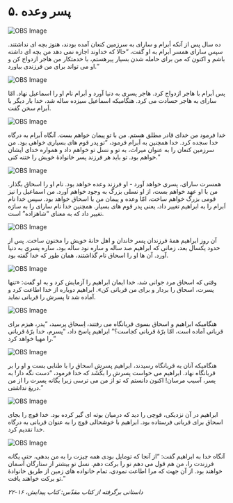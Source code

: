# ۵. پسر وعده

![OBS Image](https://cdn.door43.org/obs/jpg/360px/obs-en-05-01.jpg)

ده سال پس از آنکه اَبرام و سارای به سرزمین کنعان آمده بودند، هنوز بچه ای نداشتند. سپس سارای ​همسر اَبرام به او گفت، “حالا که خداوند اجازه نمی دهد من بچه ای داشته باشم و اکنون که من برای حامله شدن بسیار پیرهستم، با خدمتکار من هاجر ازدواج کن و او می تواند برای من فرزندی بیاورد.”

![OBS Image](https://cdn.door43.org/obs/jpg/360px/obs-en-05-02.jpg)

پس اَبرام با هاجر ازدواج کرد. هاجر پسری به دنیا آورد و اَبرام نام او را اسماعیل نهاد. امّا سارای به هاجر حسادت می کرد. هنگامیکه اسماعیل سیزده ساله شد، خدا بار دیگر با اَبرام سخن گفت.

![OBS Image](https://cdn.door43.org/obs/jpg/360px/obs-en-05-03.jpg)

خدا فرمود من خدای قادر مطلق هستم. من با تو پیمان خواهم بست. آنگاه اَبرام به درگاه خدا سجده کرد. خدا همچنین به اَبرام فرمود، “تو پدر قوم های بسیاری خواهی بود. من سرزمین کنعان را به عنوان میراث، به تو و نسل تو خواهم داد و همواره خدای ایشان خواهم بود. تو باید هر فرزند پسر خانوادۀ خویش را ختنه کنی.”

![OBS Image](https://cdn.door43.org/obs/jpg/360px/obs-en-05-04.jpg)

همسرت سارای، پسری خواهد آورد - او فرزند وعده خواهد بود. نام او را اسحاق بگذار. من با او عهد خواهم بست، از او نسلی بزرگ به وجود خواهم آورد. من اسماعیل را نیز قومی بزرگ خواهم ساخت، امّا وعده و پیمان من با اسحاق خواهد بود. سپس خدا نام اَبرام را به ابراهیم تغییر داد، یعنی پدر قوم های بسیار. همچنین خدا نام سارای را به سارَه تغییر داد که به معنای “شاهزاده” است.

![OBS Image](https://cdn.door43.org/obs/jpg/360px/obs-en-05-05.jpg)

آن روز ابراهیم همۀ فرزندان پسر خاندان و اهل خانۀ خویش را مختون ساخت. پس از حدود یکسال بعد، زمانی که ابراهیم صد ساله و ساره نود ساله بود، ساره پسری به دنیا آورد. آن ها او را اسحاق نام گذاشتند، همان طور که خدا گفته بود.

![OBS Image](https://cdn.door43.org/obs/jpg/360px/obs-en-05-06.jpg)

وقتی که اسحاق مرد جوانی شد، خدا ایمان ابراهیم را آزمایش کرد و به او گفت: «تنها پسرت، اسحاق را بردار و برای من قربانی کن». ابراهیم دوباره از خدا اطاعت کرد و آماده شد تا پسرش را قربانی نماید.

![OBS Image](https://cdn.door43.org/obs/jpg/360px/obs-en-05-07.jpg)

هنگامیکه ابراهیم و اسحاق بسوی قربانگاه می رفتند، اِسحاق پرسید، “پدر، هیزم برای قربانی آماده است، امّا برّۀ قربانی کجاست؟” ابراهیم پاسخ داد، “پسرم، خدا برّۀ قربانی را مهیا خواهد کرد.”

![OBS Image](https://cdn.door43.org/obs/jpg/360px/obs-en-05-08.jpg)

هنگامیکه آنان به قربانگاه رسیدند، ابراهیم پسرش اسحاق را با طنابی بست و او را بر قربانگاه نهاد. ابراهیم می خواست پسرش را بکُشَد که خدا فرمود، “دست نگه دار! به پسر، آسیب مرسان! اکنون دانستم که تو از من می ترسی زیرا یگانه پسرت را از من دریغ نداشتی.”

![OBS Image](https://cdn.door43.org/obs/jpg/360px/obs-en-05-09.jpg)

ابراهیم در آن نزدیکی، قوچی را دید که درمیان بوته ای گیر کرده بود. خدا قوچ را بجای اسحاق برای قربانی فرستاده بود. ابراهیم با خوشحالی قوچ را به عنوان قربانی به درگاه خدا تقدیم کرد.

![OBS Image](https://cdn.door43.org/obs/jpg/360px/obs-en-05-10.jpg)

آنگاه خدا به ابراهیم گفت: “از آنجا که تومایل بودی همه چیزت را به من بدهی، حتی یگانه فرزندت را، من هم قول می دهم تو را برکت دهم. نسل تو بیشتر از ستارگان آسمان خواهند بود. از آن جهت که مرا اطاعت نمودی، تمام خانواده های زمین از طریق خانوادۀ تو برکت خواهند یافت.”

_داستانی برگرفته از کتاب مقدّس:  کتاب پیدایش،  ۱۶-۲۲_